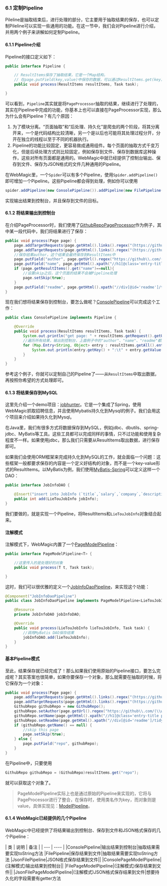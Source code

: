 ### 6.1 定制Pipeline

Pileline是抽取结束后，进行处理的部分，它主要用于抽取结果的保存，也可以定制Pileline可以实现一些通用的功能。在这一节中，我们会对Pipeline进行介绍，并用两个例子来讲解如何定制Pipeline。

#### 6.1.1 Pipeline介绍

Pipeline的接口定义如下：

```java
public interface Pipeline {

    // ResultItems保存了抽取结果，它是一个Map结构，
    // 在page.putField(key,value)中保存的数据，可以通过ResultItems.get(key)获取
    public void process(ResultItems resultItems, Task task);

}
```

可以看到，`Pipeline`其实就是将`PageProcessor`抽取的结果，继续进行了处理的，其实在Pipeline中完成的功能，你基本上也可以直接在PageProcessor实现，那么为什么会有Pipeline？有几个原因：

1. 为了模块分离。“页面抽取”和“后处理、持久化”是爬虫的两个阶段，将其分离开来，一个是代码结构比较清晰，另一个是以后也可能将其处理过程分开，分开在独立的线程以至于不同的机器执行。
2. Pipeline的功能比较固定，更容易做成通用组件。每个页面的抽取方式千变万化，但是后续处理方式则比较固定，例如保存到文件、保存到数据库这种操作，这些对所有页面都是通用的。WebMagic中就已经提供了控制台输出、保存到文件、保存为JSON格式的文件几种通用的Pipeline。

在WebMagic里，一个`Spider`可以有多个Pipeline，使用`Spider.addPipeline()`即可增加一个Pipeline。这些Pipeline都会得到处理，例如你可以使用

```java
spider.addPipeline(new ConsolePipeline()).addPipeline(new FilePipeline())
```

实现输出结果到控制台，并且保存到文件的目标。

#### 6.1.2 将结果输出到控制台

在介绍PageProcessor时，我们使用了[GithubRepoPageProcessor](https://github.com/code4craft/webmagic/blob/master/webmagic-core/src/main/java/us/codecraft/webmagic/processor/example/GithubRepoPageProcessor.java)作为例子，其中某一段代码中，我们将结果进行了保存：

```java
public void process(Page page) {
    page.addTargetRequests(page.getHtml().links().regex("(https://github\\.com/\\w+/\\w+)").all());
    page.addTargetRequests(page.getHtml().links().regex("(https://github\\.com/\\w+)").all());
    //保存结果author，这个结果会最终保存到ResultItems中
    page.putField("author", page.getUrl().regex("https://github\\.com/(\\w+)/.*").toString());
    page.putField("name", page.getHtml().xpath("//h1[@class='entry-title public']/strong/a/text()").toString());
    if (page.getResultItems().get("name")==null){
        //设置skip之后，这个页面的结果不会被Pipeline处理
        page.setSkip(true);
    }
    page.putField("readme", page.getHtml().xpath("//div[@id='readme']/tidyText()"));
}
```

现在我们想将结果保存到控制台，要怎么做呢？[ConsolePipeline](https://github.com/code4craft/webmagic/blob/master/webmagic-core/src/main/java/us/codecraft/webmagic/pipeline/ConsolePipeline.java)可以完成这个工作：

```java
public class ConsolePipeline implements Pipeline {

    @Override
    public void process(ResultItems resultItems, Task task) {
        System.out.println("get page: " + resultItems.getRequest().getUrl());
        //遍历所有结果，输出到控制台，上面例子中的"author"、"name"、"readme"都是一个key，其结果则是对应的value
        for (Map.Entry<String, Object> entry : resultItems.getAll().entrySet()) {
            System.out.println(entry.getKey() + ":\t" + entry.getValue());
        }
    }
}
```

参考这个例子，你就可以定制自己的Pipeline了——从`ResultItems`中取出数据，再按照你希望的方式处理即可。

#### 6.1.3 将结果保存到MySQL

这里先介绍一个demo项目：[jobhunter](https://github.com/webmagic-io/jobhunter)。它是一个集成了Spring，使用WebMagic抓取招聘信息，并且使用Mybatis持久化到Mysql的例子。我们会用这个项目来介绍如果持久化到Mysql。

在Java里，我们有很多方式将数据保存到MySQL，例如jdbc、dbutils、spring-jdbc、MyBatis等工具。这些工具都可以完成同样的事情，只不过功能和使用复杂程度不一样。如果使用jdbc，那么我们只需要从ResultItems取出数据，进行保存即可。

如果我们会使用ORM框架来完成持久化到MySQL的工作，就会面临一个问题：这些框架一般都要求保存的内容是一个定义好结构的对象，而不是一个key-value形式的ResultItems。以MyBatis为例，我们使用[MyBatis-Spring](http://mybatis.github.io/spring/zh/)可以定义这样一个DAO：

```java
public interface JobInfoDAO {

    @Insert("insert into JobInfo (`title`,`salary`,`company`,`description`,`requirement`,`source`,`url`,`urlMd5`) values (#{title},#{salary},#{company},#{description},#{requirement},#{source},#{url},#{urlMd5})")
    public int add(LieTouJobInfo jobInfo);
}
```

我们要做的，就是实现一个Pipeline，将ResultItems和`LieTouJobInfo`对象结合起来。

#### 注解模式

注解模式下，WebMagic内置了一个[PageModelPipeline](https://github.com/code4craft/webmagic/blob/master/webmagic-extension/src/main/java/us/codecraft/webmagic/pipeline/PageModelPipeline.java)：

```java
public interface PageModelPipeline<T> {

    //这里传入的是处理好的对象
    public void process(T t, Task task);

}
```

这时，我们可以很优雅的定义一个[JobInfoDaoPipeline](https://github.com/webmagic-io/jobhunter/blob/master/src/main/java/us/codecraft/jobhunter/pipeline/JobInfoDaoPipeline.java)，来实现这个功能：

```java
@Component("JobInfoDaoPipeline")
public class JobInfoDaoPipeline implements PageModelPipeline<LieTouJobInfo> {

    @Resource
    private JobInfoDAO jobInfoDAO;

    @Override
    public void process(LieTouJobInfo lieTouJobInfo, Task task) {
        //调用MyBatis DAO保存结果
        jobInfoDAO.add(lieTouJobInfo);
    }
}
```

#### 基本Pipeline模式

至此，结果保存就已经完成了！那么如果我们使用原始的Pipeline接口，要怎么完成呢？其实答案也很简单，如果你要保存一个对象，那么就需要在抽取的时候，将它保存为一个对象：

```java
public void process(Page page) {
    page.addTargetRequests(page.getHtml().links().regex("(https://github\\.com/\\w+/\\w+)").all());
    page.addTargetRequests(page.getHtml().links().regex("(https://github\\.com/\\w+)").all());
    GithubRepo githubRepo = new GithubRepo();
    githubRepo.setAuthor(page.getUrl().regex("https://github\\.com/(\\w+)/.*").toString());
    githubRepo.setName(page.getHtml().xpath("//h1[@class='entry-title public']/strong/a/text()").toString());
    githubRepo.setReadme(page.getHtml().xpath("//div[@id='readme']/tidyText()").toString());
    if (githubRepo.getName() == null) {
        //skip this page
        page.setSkip(true);
    } else {
        page.putField("repo", githubRepo);
    }
}
```

在Pipeline中，只要使用

```java
GithubRepo githubRepo = (GithubRepo)resultItems.get("repo");
```
就可以获取这个对象了。

> PageModelPipeline实际上也是通过原始的Pipeline来实现的，它将与PageProcessor进行了整合，在保存时，使用类名作为key，而对象则是value，具体实现见：[ModelPipeline](https://github.com/code4craft/webmagic/blob/master/webmagic-extension/src/main/java/us/codecraft/webmagic/model/ModelPipeline.java)。

#### 6.1.4 WebMagic已经提供的几个Pipeline

WebMagic中已经提供了将结果输出到控制台、保存到文件和JSON格式保存的几个Pipeline：

| 类 | 说明 | 备注 |
| --- | ---- |
|ConsolePipeline|输出结果到控制台|抽取结果需要实现toString方法
|FilePipeline|保存结果到文件|抽取结果需要实现toString方法
|JsonFilePipeline|JSON格式保存结果到文件||
|ConsolePageModelPipeline|(注解模式)输出结果到控制台||
|FilePageModelPipeline|(注解模式)保存结果到文件||
|JsonFilePageModelPipeline|(注解模式)JSON格式保存结果到文件|想要持久化的字段需要有getter方法
